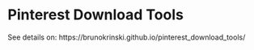<h1>Pinterest Download Tools</h1>
<p>See details on: https://brunokrinski.github.io/pinterest_download_tools/</p>